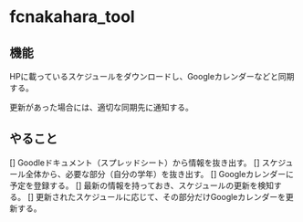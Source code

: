 # fcnakahara_tool

## 機能

HPに載っているスケジュールをダウンロードし、Googleカレンダーなどと同期する。

更新があった場合には、適切な同期先に通知する。

## やること

[] Goodleドキュメント（スプレッドシート）から情報を抜き出す。
[] スケジュール全体から、必要な部分（自分の学年）を抜き出す。
[] Googleカレンダーに予定を登録する。
[] 最新の情報を持っておき、スケジュールの更新を検知する。
[] 更新されたスケジュールに応じて、その部分だけGoogleカレンダーを更新する。

